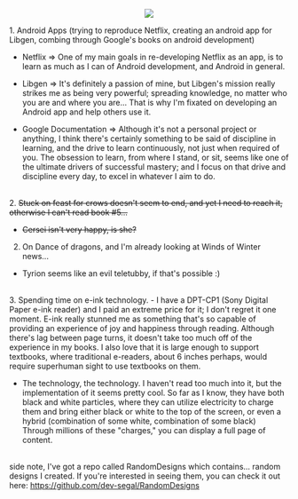 <p align="center">
<img src="https://i.ibb.co/1ZmZ6Kf/ascii-art-3.png" />
 </p>
 <p align="left">
 1. Android Apps (trying to reproduce Netflix, creating an android app for Libgen, combing through Google's books on android development) 
 
  - Netflix => One of my main goals in re-developing Netflix as an app, is to learn as much as I can of Android development, and Android in general. 
  - Libgen => It's definitely a passion of mine, but Libgen's mission really strikes me as being very powerful; spreading knowledge, no matter who you are and where you are... That is why I'm fixated on developing an Android app and help others use it.
  
  - Google Documentation => Although it's not a personal project or anything, I think there's certainly something to be said of discipline in learning, and the drive to learn continuously, not just when required of you. The obsession to learn, from where I stand, or sit, seems like one of the ultimate drivers of successful mastery; and I focus on that drive and discipline every day, to excel in whatever I aim to do. 
  
 <br>
2. <strike>Stuck on feast for crows doesn't seem to end, and yet I need to reach it, otherwise I can't read book #5...

- Cersei isn't very happy, is she? 
</strike>

2. On Dance of dragons, and I'm already looking at Winds of Winter news... 

- Tyrion seems like an evil teletubby, if that's possible :) 
 <br>
3. Spending time on e-ink technology.
- I have a DPT-CP1 (Sony Digital Paper e-ink reader) and I paid an extreme price for it; I don't regret it one moment. E-ink really stunned me as something that's so capable of providing an experience of joy and happiness through reading. Although there's lag between page turns, it doesn't take too much off of the experience in my books. I also love that it is large enough to support textbooks, where traditional e-readers, about 6 inches perhaps, would require superhuman sight to use textbooks on them. 

- The technology, the technology. I haven't read too much into it, but the implementation of it seems pretty cool. So far as I know, they have both black and white particles, where they can utilize electricity to charge them and bring either black or white to the top of the screen, or even a hybrid (combination of some white, combination of some black) Through millions of these "charges," you can display a full page of content. 
 <br><br>
  
 side note, I've got a repo called RandomDesigns which contains... random designs I created. If you're interested in seeing them, you can check it out here:
 https://github.com/dev-segal/RandomDesigns
</p>
